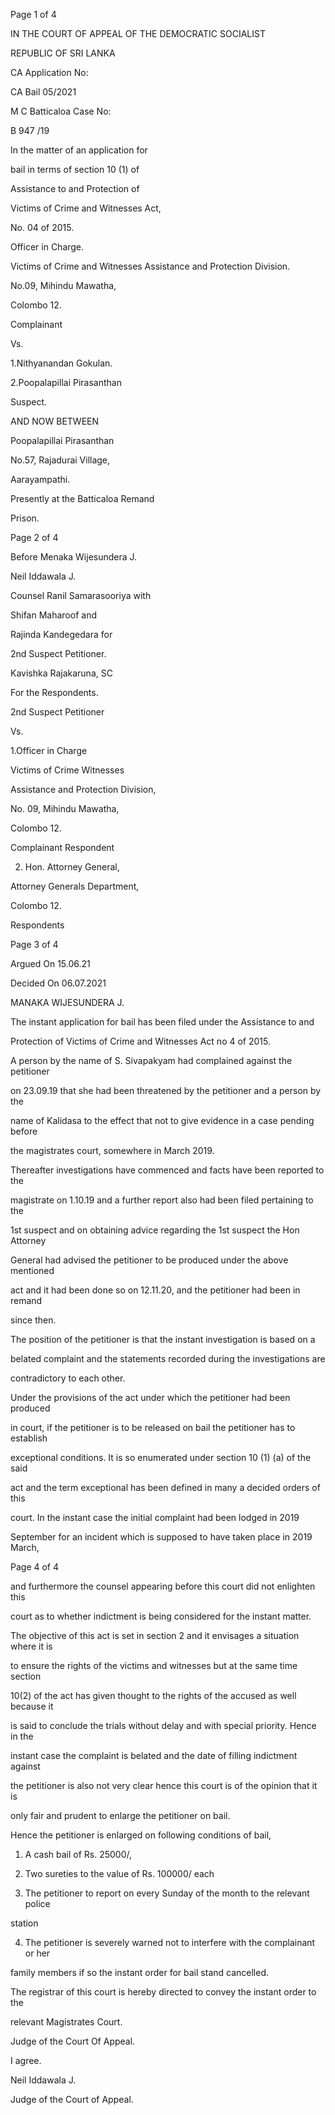 Page 1 of 4

IN THE COURT OF APPEAL OF THE DEMOCRATIC SOCIALIST

REPUBLIC OF SRI LANKA

CA Application No:

CA Bail 05/2021

M C Batticaloa Case No:

B 947 /19

In the matter of an application for

bail in terms of section 10 (1) of

Assistance to and Protection of

Victims of Crime and Witnesses Act,

No. 04 of 2015.

Officer in Charge.

Victims of Crime and Witnesses Assistance and Protection Division.

No.09, Mihindu Mawatha,

Colombo 12.

Complainant

Vs.

1.Nithyanandan Gokulan.

2.Poopalapillai Pirasanthan

Suspect.

AND NOW BETWEEN

Poopalapillai Pirasanthan

No.57, Rajadurai Village,

Aarayampathi.

Presently at the Batticaloa Remand

Prison.

Page 2 of 4

Before Menaka Wijesundera J.

Neil Iddawala J.

Counsel Ranil Samarasooriya with

Shifan Maharoof and

Rajinda Kandegedara for

2nd Suspect Petitioner.

Kavishka Rajakaruna, SC

For the Respondents.

2nd Suspect Petitioner

Vs.

1.Officer in Charge

Victims of Crime Witnesses

Assistance and Protection Division,

No. 09, Mihindu Mawatha,

Colombo 12.

Complainant Respondent

2. Hon. Attorney General,

Attorney Generals Department,

Colombo 12.

Respondents

Page 3 of 4

Argued On 15.06.21

Decided On 06.07.2021

MANAKA WIJESUNDERA J.

The instant application for bail has been filed under the Assistance to and

Protection of Victims of Crime and Witnesses Act no 4 of 2015.

A person by the name of S. Sivapakyam had complained against the petitioner

on 23.09.19 that she had been threatened by the petitioner and a person by the

name of Kalidasa to the effect that not to give evidence in a case pending before

the magistrates court, somewhere in March 2019.

Thereafter investigations have commenced and facts have been reported to the

magistrate on 1.10.19 and a further report also had been filed pertaining to the

1st suspect and on obtaining advice regarding the 1st suspect the Hon Attorney

General had advised the petitioner to be produced under the above mentioned

act and it had been done so on 12.11.20, and the petitioner had been in remand

since then.

The position of the petitioner is that the instant investigation is based on a

belated complaint and the statements recorded during the investigations are

contradictory to each other.

Under the provisions of the act under which the petitioner had been produced

in court, if the petitioner is to be released on bail the petitioner has to establish

exceptional conditions. It is so enumerated under section 10 (1) (a) of the said

act and the term exceptional has been defined in many a decided orders of this

court. In the instant case the initial complaint had been lodged in 2019

September for an incident which is supposed to have taken place in 2019 March,

Page 4 of 4

and furthermore the counsel appearing before this court did not enlighten this

court as to whether indictment is being considered for the instant matter.

The objective of this act is set in section 2 and it envisages a situation where it is

to ensure the rights of the victims and witnesses but at the same time section

10(2) of the act has given thought to the rights of the accused as well because it

is said to conclude the trials without delay and with special priority. Hence in the

instant case the complaint is belated and the date of filling indictment against

the petitioner is also not very clear hence this court is of the opinion that it is

only fair and prudent to enlarge the petitioner on bail.

Hence the petitioner is enlarged on following conditions of bail,

1) A cash bail of Rs. 25000/,

2) Two sureties to the value of Rs. 100000/ each

3) The petitioner to report on every Sunday of the month to the relevant police

station

4) The petitioner is severely warned not to interfere with the complainant or her

family members if so the instant order for bail stand cancelled.

The registrar of this court is hereby directed to convey the instant order to the

relevant Magistrates Court.

Judge of the Court Of Appeal.

I agree.

Neil Iddawala J.

Judge of the Court of Appeal.